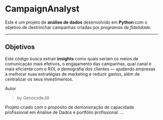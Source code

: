# CampaignAnalyst

Este é um projeto de **análise de dados** desenvolvido em **Python** com o objetivo de destrinchar campanhas criadas por *programas de fidelidade*.  

---

## Objetivos

Este código busca extrair **insights** como quais seriam os meios de comunicação mais efetivos, o engajamento das campanhas, qual canal é mais eficiente com o ROI, e demografia dos clientes — ajudando empresas a melhorar suas estratégias de marketing e reduzir gastos, além de centralizar os seus investimentos.

Autor
> by GenocxdeJill

Projeto criado com o propósito de demonstração de capacidade profissional em Análise de Dados e portfólio profissional.
...
